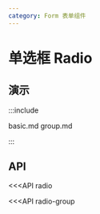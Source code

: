 ```yaml
---
category: Form 表单组件
---
```


# 单选框 Radio

## 演示

:::include

basic.md group.md

:::

## API

<<<API radio

<<<API radio-group